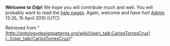 __Welcome to _Odp_!__ We hope you will contribute much and well. 
You will probably want to read the [help pages](http://ontologydesignpatterns.org/wiki/Help:Contents "Help:Contents"). Again, welcome and have fun! [Admin](../User/ValentinaPresutti "User:ValentinaPresutti") 13:35, 15 April 2010 (UTC)





Retrieved from "[http://ontologydesignpatterns.org/wiki/User\_talk:CarlosTorresCruz](../User_talk/CarlosTorresCruz)"